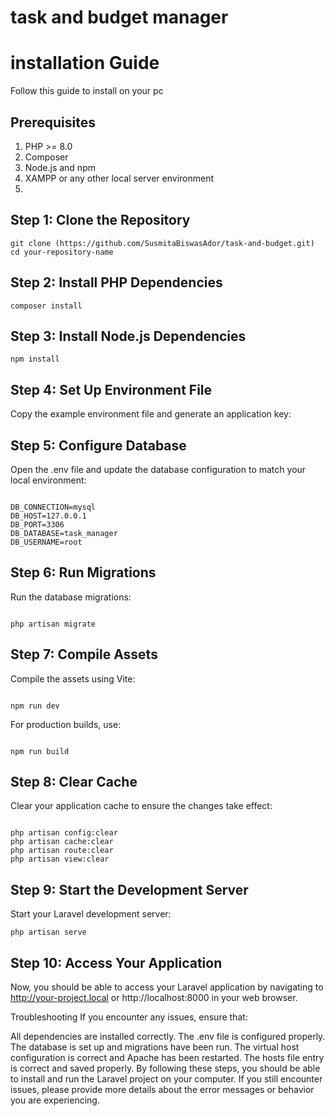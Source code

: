 # task and budget manager
<!--installation procedure-->

# installation Guide
Follow this guide to install on your pc
## Prerequisites
1. PHP >= 8.0
2. Composer
3. Node.js and npm
4. XAMPP or any other local server environment
5. 
## Step 1: Clone the Repository

``` 
git clone (https://github.com/SusmitaBiswasAdor/task-and-budget.git)
cd your-repository-name
```

## Step 2: Install PHP Dependencies
```
composer install
```

## Step 3: Install Node.js Dependencies
```
npm install
```
## Step 4: Set Up Environment File

Copy the example environment file and generate an application key:

## Step 5: Configure Database


Open the .env file and update the database configuration to match your local environment:
```

DB_CONNECTION=mysql
DB_HOST=127.0.0.1
DB_PORT=3306
DB_DATABASE=task_manager
DB_USERNAME=root
```


## Step 6: Run Migrations
Run the database migrations:
```

php artisan migrate
```

## Step 7: Compile Assets
Compile the assets using Vite:
```

npm run dev
```

For production builds, use:
```

npm run build
```




## Step 8: Clear Cache
Clear your application cache to ensure the changes take effect:
```

php artisan config:clear
php artisan cache:clear
php artisan route:clear
php artisan view:clear
```


## Step 9: Start the Development Server
Start your Laravel development server:
```
php artisan serve
```


## Step 10: Access Your Application
Now, you should be able to access your Laravel application by navigating to http://your-project.local or http://localhost:8000 in your web browser.

Troubleshooting
If you encounter any issues, ensure that:

All dependencies are installed correctly.
The .env file is configured properly.
The database is set up and migrations have been run.
The virtual host configuration is correct and Apache has been restarted.
The hosts file entry is correct and saved properly.
By following these steps, you should be able to install and run the Laravel project on your computer. If you still encounter issues, please provide more details about the error messages or behavior you are experiencing.
